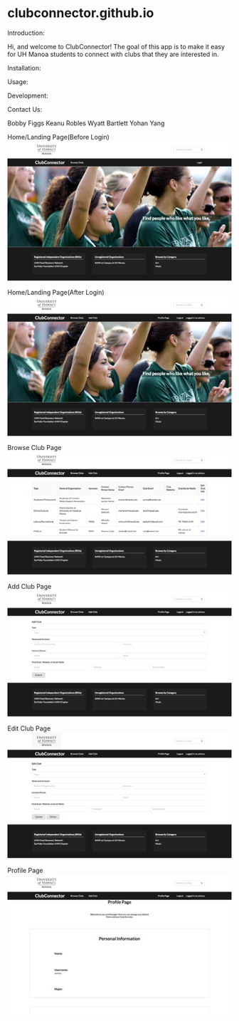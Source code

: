 # clubconnector.github.io

Introduction:

Hi, and welcome to ClubConnector! The goal of this app is to make it easy for UH Manoa students to connect with clubs that they are interested in. 

Installation:

Usage:

Development:

Contact Us:

Bobby Figgs
Keanu Robles
Wyatt Bartlett
Yohan Yang

Home/Landing Page(Before Login)
<img class="ui huge image" src="/doc/Before_Login_M1.jpg">

Home/Landing Page(After Login)
<img class="ui huge image" src="/doc/After_Login_M1.jpg">

Browse Club Page
<img class="ui huge image" src="/doc/Browse_Club_M1.jpg">

Add Club Page
<img class="ui huge image" src="/doc/Add_Club_M1.jpg">

Edit Club Page
<img class="ui huge image" src="/doc/Edit_Club_M1.jpg">

Profile Page
<img class="ui huge image" src="/doc/Profile_Page_M1.jpg">
